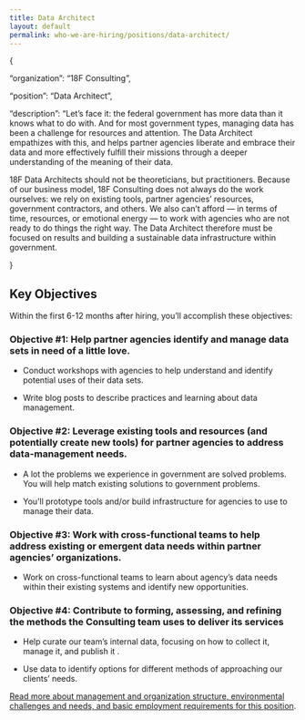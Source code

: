 ```yaml
---
title: Data Architect
layout: default
permalink: who-we-are-hiring/positions/data-architect/
---
```

{

“organization”: “18F Consulting”,

“position”: “Data Architect”,

“description”: “Let’s face it: the federal government has more data than
it knows what to do with. And for most government types, managing data
has been a challenge for resources and attention. The Data Architect
empathizes with this, and helps partner agencies liberate and embrace
their data and more effectively fulfill their missions through a deeper
understanding of the meaning of their data.

18F Data Architects should not be theoreticians, but practitioners.
Because of our business model, 18F Consulting does not always do the
work ourselves: we rely on existing tools, partner agencies’ resources,
government contractors, and others. We also can’t afford — in terms of
time, resources, or emotional energy — to work with agencies who are not
ready to do things the right way. The Data Architect therefore must be
focused on results and building a sustainable data infrastructure within
government.

}

## Key Objectives

Within the first 6-12 months after hiring, you’ll accomplish these
objectives:

### Objective \#1: Help partner agencies identify and manage data sets in need of a little love.

-   Conduct workshops with agencies to help understand and identify potential uses of their data sets.

-   Write blog posts to describe practices and learning about data management.

### Objective \#2: Leverage existing tools and resources (and potentially create new tools) for partner agencies to address data-management needs.

-   A lot the problems we experience in government are solved problems. You will help match existing solutions to government problems.

-   You’ll prototype tools and/or build infrastructure for agencies to use to manage their data.

### Objective \#3: Work with cross-functional teams to help address existing or emergent data needs within partner agencies’ organizations.

-   Work on cross-functional teams to learn about agency’s data needs within their existing systems and identify new opportunities.

### Objective \#4: Contribute to forming, assessing, and refining the methods the Consulting team uses to deliver its services

-   Help curate our team’s internal data, focusing on how to collect it, manage it, and publish it .

-   Use data to identify options for different methods of approaching our clients’ needs.

[Read more about management and organization structure, environmental
challenges and needs, and basic employment requirements for this
position](https://docs.google.com/document/d/1DCyhr9YJff2x3EQBXA9fY7FM6rD0QmVWUVyl_rJRytA/edit).
